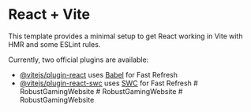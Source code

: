 # React + Vite

This template provides a minimal setup to get React working in Vite with HMR and some ESLint rules.

Currently, two official plugins are available:

- [@vitejs/plugin-react](https://github.com/vitejs/vite-plugin-react/blob/main/packages/plugin-react/README.md) uses [Babel](https://babeljs.io/) for Fast Refresh
- [@vitejs/plugin-react-swc](https://github.com/vitejs/vite-plugin-react-swc) uses [SWC](https://swc.rs/) for Fast Refresh
#   R o b u s t G a m i n g W e b s i t e  
 #   R o b u s t G a m i n g W e b s i t e  
 #   R o b u s t G a m i n g W e b s i t e  
 